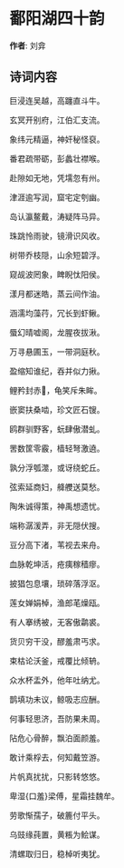 # 鄱阳湖四十韵

**作者**: 刘弇

## 诗词内容

巨浸连吴越，高躔直斗牛。

玄冥开别府，江伯汇支流。

象纬元精逼，神奸秘怪裒。

番君疏带砺，彭蠡壮襟喉。

赴隙如无地，凭壖忽有州。

津涯逾写润，窟宅定刳幽。

岛认瀛鳌戴，涛疑阵马异。

珠跳怜雨驶，镜滑识风收。

树带乔枝隠，山余短碧浮。

窥觇波罔象，睥睨忲阳侯。

漾月都迷皓，蒸云间作油。

涵濡均藻荇，冗长到虾鳅。

蜃幻晴嘘阁，龙腥夜拔湫。

万寻悬圃玉，一带洞庭秋。

盈缩知谁纪，吞并似力揪。

鲤矜封赤𩽼，龟笑斥朱眸。

嵌窦扶桑啮，珍文匠石锼。

鸥群驯野客，蚖肆傲潜虬。

罟数筐零霰，樯轻弩激遶。

孰分浮瓠澨，或讶绕蛇丘。

弦索延商妇，舽艭送莫愁。

陶朱诚得策，神禹想遗忧。

端称潺湲弄，非无隠伏搜。

豆分高下渚，苇视去来舟。

血脉乾坤活，疮痍稼穑瘳。

披猖包息壤，琐碎落浮沤。

莲女婵娟棹，渔郎芼燥瓯。

有人搴绣被，无客傲鹴裘。

货贝穷干没，醪羞肃丐求。

束枯论沃釜，戒覆比倾辀。

众水杯盂外，他年吐纳尤。

鹊填功未议，鲸吸志应酬。

何事轻思济，吾防果未周。

阽危心骨醉，飘泊面颜羞。

敢计乘桴去，何知戴笠游。

片帆真扰扰，只影转悠悠。

卑湿{口羞}梁傅，星霜挂魏牟。

劳歌惭孺子，破簏付平头。

乌豉缘莼置，黄粻为鲙谋。

清螺取归日，稳棹听夷犹。

